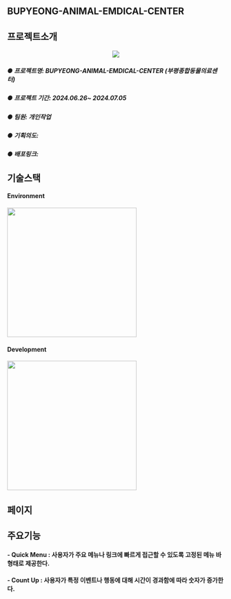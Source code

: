## BUPYEONG-ANIMAL-EMDICAL-CENTER
## 프로젝트소개
#### <p align="center"><img src="https://github.com/kimjiwon9803/BUPYEONG-ANIMAL-EMDICAL-CENTER/assets/138649745/9b663c85-27c4-488a-9b8c-98b96c4d67ff">
##### ● 프로젝트명: BUPYEONG-ANIMAL-EMDICAL-CENTER (부평종합동물의료센터)
##### ● 프로젝트 기간: 2024.06.26~ 2024.07.05
##### ● 팀원: 개인작업
##### ● 기획의도: 
##### ● 배포링크: 
## 기술스택
#### Environment<br/>
<img src="https://github.com/kimjiwon9803/BUPYEONG-ANIMAL-EMDICAL-CENTER/assets/138649745/8eddbe99-765b-4dc9-81a9-649a2f7f3121" width="300"/> <br/>
#### Development 
<img src="https://github.com/kimjiwon9803/BUPYEONG-ANIMAL-EMDICAL-CENTER/assets/138649745/5b6aeb4b-d396-4fa8-ad87-ea12b2a6bf80" width="300"/>

## 페이지


## 주요기능
#### - Quick Menu : 사용자가 주요 메뉴나 링크에 빠르게 접근할 수 있도록 고정된 메뉴 바 형태로 제공한다.
#### - Count Up : 사용자가 특정 이벤트나 행동에 대해 시간이 경과함에 따라 숫자가 증가한다.


